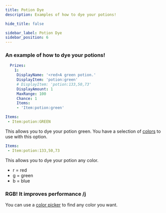 ```yaml
---
title: Potion Dye
description: Examples of how to dye your potions!

hide_title: false

sidebar_label: Potion Dye
sidebar_position: 6
---
```

### An example of how to dye your potions!
```yml
  Prizes:
    1:
     DisplayName: '<red>A green potion.'
     DisplayItem: 'potion:green'
     # DisplayItem: 'potion:133,50,73'
     DisplayAmount: 1
     MaxRange: 100
     Chance: 1
     Items:
     - 'Item:potion:green'
```
```yml
Items:
 - Item:potion:GREEN
```
This allows you to dye your potion green.
You have a selection of [colors](https://jd.papermc.io/paper/1.21.4/org/bukkit/Color.html) to use with this option.

```yml
Items:
 - Item:potion:133,50,73
```
This allows you to dye your potion any color.

* r = red
* g = green
* b = blue

### RGB! It improves performance /j
You can use a [color picker](https://htmlcolorcodes.com/color-picker/) to find any color you want.